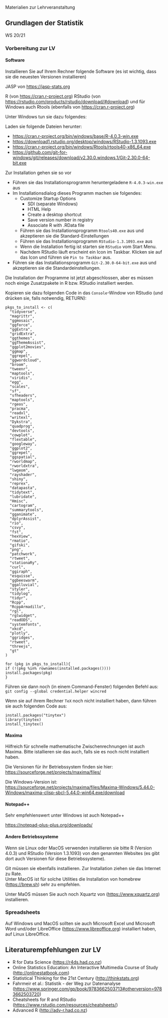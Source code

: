 Materialien zur Lehrveranstaltung

## Grundlagen der Statistik

WS 20/21


### Vorbereitung zur LV



#### Software
Installieren Sie auf Ihrem Rechner folgende Software (es ist wichtig, dass sie die neuesten Versionen installieren)

JASP von https://jasp-stats.org


R (von https://cran.r-project.org)
RStudio (von https://rstudio.com/products/rstudio/download/#download)
und für Windows auch Rtools (ebenfalls von https://cran.r-project.org)

Unter Windows tun sie dazu folgendes:

Laden sie folgende Dateien herunter:

  * https://cran.r-project.org/bin/windows/base/R-4.0.3-win.exe
  * https://download1.rstudio.org/desktop/windows/RStudio-1.3.1093.exe
 * https://cran.r-project.org/bin/windows/Rtools/rtools40-x86_64.exe
  * https://github.com/git-for-windows/git/releases/download/v2.30.0.windows.1/Git-2.30.0-64-bit.exe


Zur Installation gehen sie so vor

  * Führen sie das Installationsprogramm heruntergeladene `R-4.0.3-win.exe` aus   
  * Im Installationsdialog dieses Programm machen sie folgendes:   
    -  Customize Startup Options
		*  SDI (separate Windows)
		*  HTML Help
		*  Create a desktop shortcut
		*  Save version number in registry
		*  Associate R with .RData file 
	* Führen sie das Installationsprogramm `Rtools40.exe` aus und akzeptieren sie die Standard-Einstellungen
	* Führen sie das Installationsprogramm `RStudio-1.3.1093.exe` aus
	* Wenn die Installation fertig ist starten sie `RStudio` vom Start Menu.
	* Nachdem RStudio läuft erscheint ein Icon im Taskbar. Klicken sie auf das Icon und führen sie `Pin to Taskbar` aus.
  * Führen sie das Installationsprogramm `Git-2.30.0-64-bit.exe` aus und akzeptieren sie die Standardeinstellungen.
    
Die Installation der Programme ist jetzt abgeschlossen, aber es müssen noch einige Zusatzpakete in R bzw. RStudio installiert werden.

Kopieren sie dazu folgenden Code in das `Console`-Window von RStudio (und drücken sie, falls notwendig, RETURN):

```
pkgs_to_install <- c(
  "tidyverse",
  "magrittr",
  "ggmosaic",
  "ggforce",
  "ggExtra",
  "gridExtra",
  "ggthemes",
  "ggThemeAssist",
  "ggplot2movies",
  "ggmap",
  "ggrepel",
  "ggwordcloud",
  "broom",
  "tweenr",
  "maptools",
  "viridis",
  "egg",
  "scales",
  "sf",
  "sfheaders",
  "maptools",
  "rgeos",
  "pracma",
  "readxl",
  "writexl",
  "Dykstra",
  "quadprog",
  "devtools",
  "cowplot", 
  "flextable",
  "googleway", 
  "ggplot2", 
  "ggrepel", 
  "ggspatial", 
  "rworldmap", 
  "rworldxtra",
  "lwgeom",
  "rayshader",
  "shiny",
  "reprex",
  "datapasta",
  "tidytext",
  "lubridate",
  "Hmisc",
  "cartogram",
  "summarytools",
  "gganimate",
  "dplyrAssist",
  "rio",
  "csvy", 
  "fst", 
  "hexView", 
  "rmatio",
  "gifski",
  "png",
  "patchwork",
  "rtweet",
  "stationaRy",
  "curl",
  "ggiraph",
  "esquisse",
  "ggbeeswarm",
  "ggalluvial",
  "styler",
  "tidylog",
  "tidyr",
  "Rcpp",
  "RcppArmadillo",
  "rgl",
  "rglwidget",
  "readODS",
  "systemfonts",
  "xkcd",
  "plotly",
  "ggridges",
  "rtweet",
  "threejs",
  "gt"
)

for (pkg in pkgs_to_install){
if (!(pkg %in% rownames(installed.packages())))
install.packages(pkg)
}
```


Führen sie dann noch (in einem Command-Fenster) folgenden Befehl aus:   
`git config --global credential.helper wincred`




Wenn sie auf ihrem Rechner `TeX` noch nicht installiert haben, dann
führen sie auch folgenden Code aus:

```
install.packages("tinytex")
library(tinytex)
install_tinytex()
```


#### Maxima

Hilfreich für schnelle mathematische Zwischenrechnungen ist auch Maxima. Bitte istallieren sie das auch, falls sie es noch nicht installiert haben.

Die Versionen für ihr Betriebssystem finden sie hier:    
https://sourceforge.net/projects/maxima/files/

Die Windows-Version ist: https://sourceforge.net/projects/maxima/files/Maxima-Windows/5.44.0-Windows/maxima-clisp-sbcl-5.44.0-win64.exe/download


#### Notepad++

Sehr empfehlenswert unter Windows ist auch Notepad++

https://notepad-plus-plus.org/downloads/

#### Andere Betriebssysteme

Wenn sie Linux oder MacOS verwenden installieren sie bitte R (Version 4.0.3) und RStudio (Version 1.3.1093)
von den genannten Websites (es gibt dort auch Versionen für diese Betriebssysteme).    

Git müssen sie ebenfalls installieren. Zur Installation ziehen
sie das Internet zu Rate.     
Unter MacOS ist für solche Utilities die Installation von homebrew (https://brew.sh) sehr zu empfehlen.

Unter MaOS müssen Sie auch noch Xquartz von (https://www.xquartz.org) installieren.

### Spreadsheets

Auf Windows und MacOS sollten sie auch Microsoft Excel und Microsoft Word und/oder LibreOffice (https://www.libreoffice.org) installiert haben, auf Linux LibreOffice.


	
## Literaturempfehlungen zur LV

  * R for Data Science (https://r4ds.had.co.nz)
  * Online Statistics Education: An Interactive Multimedia Course of Study  (http://onlinestatbook.com)
  * Statistical Thinking for the 21st Century (http://thinkstats.org)
  * Fahrmeir et al.: Statistik - der Weg zur Datenanalyse (https://www.springer.com/gp/book/9783662503713#otherversion=9783662503720)
  * Cheatsheets for R and RStudio (https://www.rstudio.com/resources/cheatsheets/)
  * Advanced R (http://adv-r.had.co.nz)

  